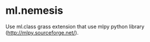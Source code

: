 ml.nemesis
==========

Use ml.class grass extension that use mlpy python library (http://mlpy.sourceforge.net/).
